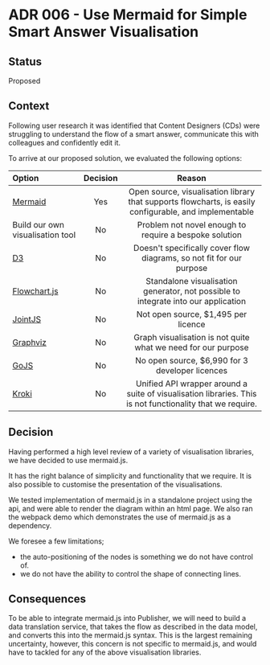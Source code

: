 # ADR 006 - Use Mermaid for Simple Smart Answer Visualisation

## Status
Proposed

## Context
Following user research it was identified that Content Designers (CDs) were struggling to understand the flow of a smart answer, communicate this with colleagues and confidently edit it. 

To arrive at our proposed solution, we evaluated the following options:

| Option                                     | Decision |                                                  Reason                                                   |
|:-------------------------------------------|:--------:|:---------------------------------------------------------------------------------------------------------:|
| [Mermaid](https://mermaid.js.org/)         |   Yes    |  Open source, visualisation library that supports flowcharts, is easily configurable, and implementable   |
| Build our own visualisation tool           |    No    |                          Problem not novel enough to require a bespoke solution                           |
| [D3](https://d3js.org/)                    |    No    |                   Doesn't specifically cover flow diagrams, so not fit for our purpose                    |
| [Flowchart.js](https://flowchart.js.org/)  |    No    |            Standalone visualisation generator, not possible to integrate into our application             |
| [JointJS](https://www.jointjs.com/)        |    No    |                                    Not open source, $1,495 per licence                                    |
| [Graphviz](https://graphviz.org/)          |    No    |                       Graph visualisation is not quite what we need for our purpose                       |
| [GoJS](https://gojs.net/latest/index.html) |    No    |                              No open source, $6,990 for 3 developer licences                              |
| [Kroki](https://kroki.io/)                 |    No    | Unified API wrapper around a suite of visualisation libraries. This is not functionality that we require. |

## Decision
Having performed a high level review of a variety of visualisation libraries, we have decided to use mermaid.js.

It has the right balance of simplicity and functionality that we require. It is also possible to customise the presentation of the visualisations.

We tested implementation of mermaid.js in a standalone project using the api, and were able to render the diagram within an html page. We also ran the webpack demo which demonstrates the use of mermaid.js as a dependency.

We foresee a few limitations;
* the auto-positioning of the nodes is something we do not have control of.
* we do not have the ability to control the shape of connecting lines.

## Consequences
To be able to integrate mermaid.js into Publisher, we will need to build a data translation service, that takes the flow as described in the data model, and converts this into the mermaid.js syntax.
This is the largest remaining uncertainty, however, this concern is not specific to mermaid.js, and would have to tackled for any of the above visualisation libraries.
